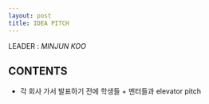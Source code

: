 ```yaml
---
layout: post
title: IDEA PITCH
---
```


LEADER : *MINJUN KOO*

## CONTENTS
 - 각 회사 가서 발표하기 전에 학생들 + 멘터들과 elevator pitch

